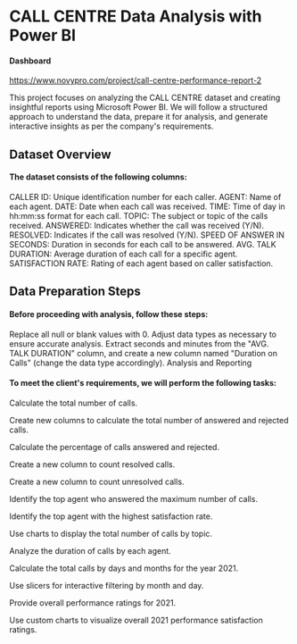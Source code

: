 # CALL CENTRE Data Analysis with Power BI
#### Dashboard 
https://www.novypro.com/project/call-centre-performance-report-2

This project focuses on analyzing the CALL CENTRE dataset and creating insightful reports using Microsoft Power BI. We will follow a structured approach to understand the data, prepare it for analysis, and generate interactive insights as per the company's requirements.

## Dataset Overview
#### The dataset consists of the following columns:

CALLER ID: Unique identification number for each caller.
AGENT: Name of each agent.
DATE: Date when each call was received.
TIME: Time of day in hh:mm:ss format for each call.
TOPIC: The subject or topic of the calls received.
ANSWERED: Indicates whether the call was received (Y/N).
RESOLVED: Indicates if the call was resolved (Y/N).
SPEED OF ANSWER IN SECONDS: Duration in seconds for each call to be answered.
AVG. TALK DURATION: Average duration of each call for a specific agent.
SATISFACTION RATE: Rating of each agent based on caller satisfaction.

## Data Preparation Steps
#### Before proceeding with analysis, follow these steps:

Replace all null or blank values with 0.
Adjust data types as necessary to ensure accurate analysis.
Extract seconds and minutes from the "AVG. TALK DURATION" column, and create a new column named "Duration on Calls" (change the data type accordingly).
Analysis and Reporting

#### To meet the client's requirements, we will perform the following tasks:

Calculate the total number of calls.

Create new columns to calculate the total number of answered and rejected calls.

Calculate the percentage of calls answered and rejected.

Create a new column to count resolved calls.

Create a new column to count unresolved calls.

Identify the top agent who answered the maximum number of calls.

Identify the top agent with the highest satisfaction rate.

Use charts to display the total number of calls by topic.

Analyze the duration of calls by each agent.

Calculate the total calls by days and months for the year 2021.

Use slicers for interactive filtering by month and day.

Provide overall performance ratings for 2021.

Use custom charts to visualize overall 2021 performance satisfaction ratings.
